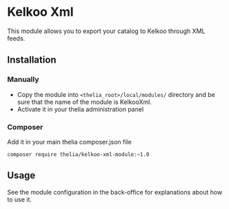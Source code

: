 # Kelkoo Xml

This module allows you to export your catalog to Kelkoo through XML feeds.

## Installation

### Manually

* Copy the module into ```<thelia_root>/local/modules/``` directory and be sure that the name of the module is KelkooXml.
* Activate it in your thelia administration panel

### Composer

Add it in your main thelia composer.json file

```
composer require thelia/kelkoo-xml-module:~1.0
```

## Usage

See the module configuration in the back-office for explanations about how to use it.
